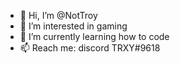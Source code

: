 - 👋 Hi, I’m @NotTroy
- 👀 I’m interested in gaming
- 🌱 I’m currently learning how to code
- 📫 Reach me: discord TRXY#9618

<!---
NotTroy/NotTroy is a ✨ special ✨ repository because its `README.md` (this file) appears on your GitHub profile.
You can click the Preview link to take a look at your changes.
--->
